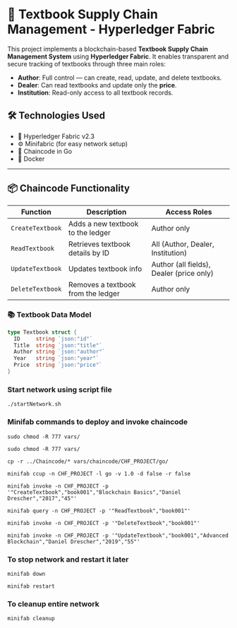 # 📘 Textbook Supply Chain Management - Hyperledger Fabric

This project implements a blockchain-based **Textbook Supply Chain Management System** using **Hyperledger Fabric**. It enables transparent and secure tracking of textbooks through three main roles:

- **Author**: Full control — can create, read, update, and delete textbooks.
- **Dealer**: Can read textbooks and update only the **price**.
- **Institution**: Read-only access to all textbook records.

## 🛠 Technologies Used

- 🔗 Hyperledger Fabric v2.3
- ⚙️ Minifabric (for easy network setup)
- 🧠 Chaincode in Go
- 🐳 Docker

---

## 📦 Chaincode Functionality

| Function           | Description                              | Access Roles           |
|--------------------|------------------------------------------|------------------------|
| `CreateTextbook`   | Adds a new textbook to the ledger        | Author only            |
| `ReadTextbook`     | Retrieves textbook details by ID         | All (Author, Dealer, Institution) |
| `UpdateTextbook`   | Updates textbook info                    | Author (all fields), Dealer (price only) |
| `DeleteTextbook`   | Removes a textbook from the ledger       | Author only            |

### 📚 Textbook Data Model

```go
type Textbook struct {
  ID     string `json:"id"`
  Title  string `json:"title"`
  Author string `json:"author"`
  Year   string `json:"year"`
  Price  string `json:"price"`
}
```
###  Start network using script file

```
./startNetwork.sh
```
### Minifab commands to deploy and invoke chaincode

```
sudo chmod -R 777 vars/
```
```
sudo chmod -R 777 vars/
```
```
cp -r ../Chaincode/* vars/chaincode/CHF_PROJECT/go/
```
```
minifab ccup -n CHF_PROJECT -l go -v 1.0 -d false -r false
```
```
minifab invoke -n CHF_PROJECT -p '"CreateTextbook","book001","Blockchain Basics","Daniel Drescher","2017","45"'
```
```
minifab query -n CHF_PROJECT -p '"ReadTextbook","book001"'

```
```
minifab invoke -n CHF_PROJECT -p '"DeleteTextbook","book001"'
```
```
minifab invoke -n CHF_PROJECT -p '"UpdateTextbook","book001","Advanced Blockchain","Daniel Drescher","2019","55"'
```

### To stop network and restart it later

```
minifab down
```
```
minifab restart
```

### To cleanup entire network

```
minifab cleanup
```
